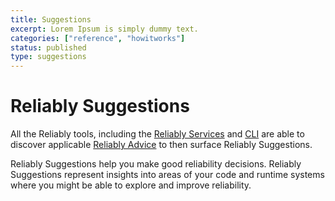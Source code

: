 ```yaml
---
title: Suggestions
excerpt: Lorem Ipsum is simply dummy text.
categories: ["reference", "howitworks"]
status: published
type: suggestions
---
```

# <img src="/images/icon-reliably-suggestions.svg" alt="" role="decoration" />Reliably Suggestions

All the Reliably tools, including the [Reliably Services][services] and [CLI][cli] are able to discover applicable [Reliably Advice][advice] to then surface Reliably Suggestions.

Reliably Suggestions help you make good reliability decisions. Reliably Suggestions represent insights into areas of your code and runtime systems where you might be able to explore and improve reliability.

[services]: ../services
[advice]: ../advice
[cli]: /docs/guides/code/#the-reliably-cli